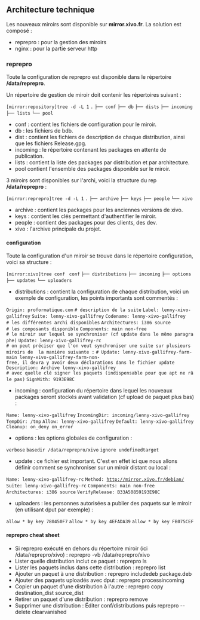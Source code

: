 Architecture technique
----------------------

Les nouveaux miroirs sont disponible sur **mirror.xivo.fr**. La solution est composé :

-   reprepro : pour la gestion des miroirs
-   nginx : pour la partie serveur http

### reprepro

Toute la configuration de reprepro est disponible dans le répertoire **/data/reprepro**.

Un répertoire de gestion de miroir doit contenir les répertoires suivant :

`[mirror:repository]tree -d -L 1`
`.`
`├── conf`
`├── db`
`├── dists`
`├── incoming`
`├── lists`
`└── pool`

-   conf : contient les fichiers de configuration pour le miroir.
-   db : les fichiers de bdb.
-   dist : contient les fichiers de description de chaque distribution, ainsi que les fichiers Release.gpg.
-   incoming : le répertoire contenant les packages en attente de publication.
-   lists : contient la liste des packages par distribution et par architecture.
-   pool contient l'ensemble des packages disponible sur le miroir.

3 miroirs sont disponibles sur l'archi, voici la structure du rep **/data/reprepro** :

`[mirror:reprepro]tree -d -L 1`
`.`
`├── archive`
`├── keys`
`├── people`
`└── xivo`

-   archive : contient les packages pour les anciennes versions de xivo.
-   keys : contient les clés permettant d'authentifier le miroir.
-   people : contient des packages pour des clients, des dev.
-   xivo : l'archive principale du projet.

#### configuration

Toute la configuration d'un miroir se trouve dans le répertoire configuration, voici sa structure :

`[mirror:xivo]tree conf `
`conf`
`├── distributions`
`├── incoming`
`├── options`
`├── updates`
`└── uploaders`

-   distributions : contient la configuration de chaque distribution, voici un exemple de configuration, les points importants sont commentés :

`Origin: proformatique.com`
`# description de la suite`
`Label: lenny-xivo-gallifrey`
`Suite: lenny-xivo-gallifrey`
`Codename: lenny-xivo-gallifrey`
`# les différentes archi disponibles`
`Architectures: i386 source`
`# les composants disponible`
`Components: main non-free`
`# le miroir sur lequel se synchroniser (cf update dans le même paragraphe)`
`Update: lenny-xivo-gallifrey-rc`
`# on peut préciser que l'on veut synchroniser une suite sur plusieurs miroirs de  la manière suivante :`
`# Update: lenny-xivo-gallifrey-farm-main lenny-xivo-gallifrey-farm-non-free, il devra y avoir deux déclarations dans le fichier update`
`Description: Archive lenny-xivo-gallifrey`
`# avec quelle clé signer les paquets (indispensable pour que apt ne râle pas)`
`SignWith: 9193E98C`

-   incoming : configuration du répertoire dans lequel les nouveaux packages seront stockés avant validation (cf upload de paquet plus bas) :

`Name: lenny-xivo-gallifrey`
`IncomingDir: incoming/lenny-xivo-gallifrey`
`TempDir: /tmp`
`Allow: lenny-xivo-gallifrey`
`Default: lenny-xivo-gallifrey`
`Cleanup: on_deny on_error`

-   options : les options globales de configuration :

`verbose`
`basedir /data/reprepro/xivo`
`ignore undefinedtarget`

-   update : ce fichier est important. C'est en effet ici que nous allons définir comment se synchroniser sur un miroir distant ou local :

`Name: lenny-xivo-gallifrey-rc`
`Method: `[`http://mirror.xivo.fr/debian/`](http://mirror.xivo.fr/debian/)
`Suite: lenny-xivo-gallifrey-rc`
`Components: main non-free`
`Architectures: i386 source`
`VerifyRelease: B33A50859193E98C`

-   uploaders : les personnes autorisées a publier des paquets sur le miroir (en utilisant dput par exemple) :

`allow * by key 780450F7`
`allow * by key 4EFADA39`
`allow * by key FB075CEF`

#### reprepro cheat sheet

-   Si reprepro exécuté en dehors du répertoire miroir (ici /data/reprepro/xivo) : reprepro -vb /data/reprepro/xivo <action>
-   Lister quelle distribution inclut ce paquet : reprepro ls <package>
-   Lister les paquets inclus dans cette distribution : reprepro list <distribution>
-   Ajouter un paquet à une distribution : reprepro includedeb <distribution> package.deb
-   Ajouter des paquets uploadés avec dput : reprepro processincoming <distribution>
-   Copier un paquet d'une distribution à l'autre : reprepro copy destination\_dist source\_dist <package>
-   Retirer un paquet d'une distribution : reprepro remove <distribution> <package>
-   Supprimer une distribution : Éditer conf/distributions puis reprepro --delete clearvanished

